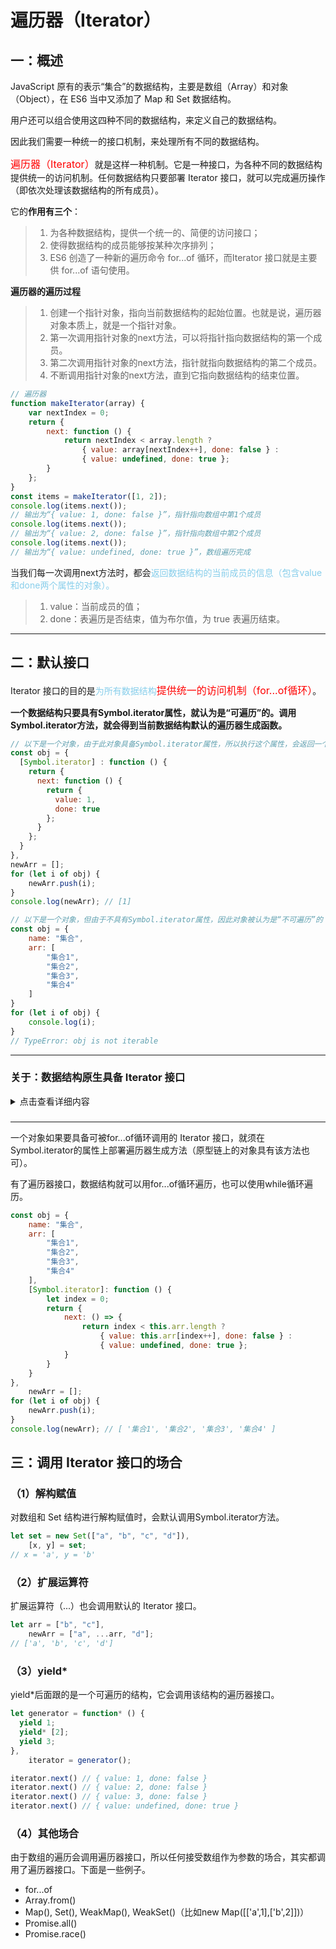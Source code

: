 # 遍历器（Iterator）
## 一：概述
JavaScript 原有的表示“集合”的数据结构，主要是数组（Array）和对象（Object），在 ES6 当中又添加了 Map 和 Set 数据结构。

用户还可以组合使用这四种不同的数据结构，来定义自己的数据结构。

因此我们需要一种统一的接口机制，来处理所有不同的数据结构。

<font color=red size=3>遍历器（Iterator）</font>就是这样一种机制。它是一种接口，为各种不同的数据结构提供统一的访问机制。任何数据结构只要部署 Iterator 接口，就可以完成遍历操作（即依次处理该数据结构的所有成员）。

它的**作用有三个**：
>1. 为各种数据结构，提供一个统一的、简便的访问接口；
>2. 使得数据结构的成员能够按某种次序排列；
>3.  ES6 创造了一种新的遍历命令 for...of 循环，而Iterator 接口就是主要供 for...of 语句使用。

**遍历器的遍历过程**
>1. 创建一个指针对象，指向当前数据结构的起始位置。也就是说，遍历器对象本质上，就是一个指针对象。
>2. 第一次调用指针对象的next方法，可以将指针指向数据结构的第一个成员。
>3. 第二次调用指针对象的next方法，指针就指向数据结构的第二个成员。
>4. 不断调用指针对象的next方法，直到它指向数据结构的结束位置。
```javascript
// 遍历器
function makeIterator(array) {
    var nextIndex = 0;
    return {
        next: function () {
            return nextIndex < array.length ?
                { value: array[nextIndex++], done: false } :
                { value: undefined, done: true };
        }
    };
}
const items = makeIterator([1, 2]);
console.log(items.next()); 
// 输出为“{ value: 1, done: false }”，指针指向数组中第1个成员
console.log(items.next()); 
// 输出为“{ value: 2, done: false }”，指针指向数组中第2个成员
console.log(items.next()); 
// 输出为“{ value: undefined, done: true }”，数组遍历完成
```

当我们每一次调用next方法时，都会<font color=skyblue>返回数据结构的当前成员的信息（包含value和done两个属性的对象）。</font>
>1. value：当前成员的值；
>2. done：表遍历是否结束，值为布尔值，为 true 表遍历结束。

---
## 二：默认接口
Iterator 接口的目的是<font color=skyblue>为所有数据结构</font><font color=red size=3>提供统一的访问机制（for...of循环）</font>。

**一个数据结构只要具有Symbol.iterator属性，就认为是“可遍历”的。调用Symbol.iterator方法，就会得到当前数据结构默认的遍历器生成函数。**
```javascript
// 以下是一个对象，由于此对象具备Symbol.iterator属性，所以执行这个属性，会返回一个遍历器对象。该对象具有next方法。每次调用next方法，都会返回一个代表当前成员的信息对象，具有value和done两个属性。
const obj = {
  [Symbol.iterator] : function () {
    return {
      next: function () {
        return {
          value: 1,
          done: true
        };
      }
    };
  }
},
newArr = [];
for (let i of obj) {
    newArr.push(i);
}
console.log(newArr); // [1]

// 以下是一个对象，但由于不具有Symbol.iterator属性，因此对象被认为是“不可遍历”的
const obj = {
    name: "集合",
    arr: [
        "集合1",
        "集合2",
        "集合3",
        "集合4"
    ]
}
for (let i of obj) {
    console.log(i);
}
// TypeError: obj is not iterable
```
---
### **关于：数据结构原生具备 Iterator 接口**
<details>
  <summary>点击查看详细内容</summary>

  <p>ES6 的有些数据结构原生具备 Iterator 接口（比如数组），<font color=skyblue>即不用任何处理，就可以被for...of循环遍历</font>。</p>
  
  <p>
    <b>原生具备 Iterator 接口的数据结构如下：</b>
    <ul>
      <li>Array（数组）</li>
      <li>Map</li>
      <li>Set</li>
      <li>String（字符串）</li>
      <li>typedArray</li>
      <li>函数的 arguments 对象</li>
      <li>NodeList 对象</li>
    </ul>
  </p>

  <p>对象（Object）之所以没有默认部署 Iterator 接口，是因为对象的哪个属性先遍历，哪个属性后遍历是不确定的，需要开发者手动指定。</p>
</details>

###
---
一个对象如果要具备可被for...of循环调用的 Iterator 接口，就须在Symbol.iterator的属性上部署遍历器生成方法（原型链上的对象具有该方法也可）。

有了遍历器接口，数据结构就可以用for...of循环遍历，也可以使用while循环遍历。
```javascript
const obj = {
    name: "集合",
    arr: [
        "集合1",
        "集合2",
        "集合3",
        "集合4"
    ],
    [Symbol.iterator]: function () {
        let index = 0;
        return {
            next: () => {
                return index < this.arr.length ?
                    { value: this.arr[index++], done: false } :
                    { value: undefined, done: true };
            }
        }
    }
},
    newArr = [];
for (let i of obj) {
    newArr.push(i);
}
console.log(newArr); // [ '集合1', '集合2', '集合3', '集合4' ]
```

## 三：调用 Iterator 接口的场合
### （1）解构赋值
对数组和 Set 结构进行解构赋值时，会默认调用Symbol.iterator方法。
```javascript
let set = new Set(["a", "b", "c", "d"]),
    [x, y] = set;
// x = 'a', y = 'b'
```

### （2）扩展运算符
扩展运算符（...）也会调用默认的 Iterator 接口。
```javascript
let arr = ["b", "c"],
    newArr = ["a", ...arr, "d"];
// ['a', 'b', 'c', 'd']
```

### （3）yield*
yield*后面跟的是一个可遍历的结构，它会调用该结构的遍历器接口。
```javascript
let generator = function* () {
  yield 1;
  yield* [2];
  yield 3;
},
    iterator = generator();

iterator.next() // { value: 1, done: false }
iterator.next() // { value: 2, done: false }
iterator.next() // { value: 3, done: false }
iterator.next() // { value: undefined, done: true }
```

### （4）其他场合
由于数组的遍历会调用遍历器接口，所以任何接受数组作为参数的场合，其实都调用了遍历器接口。下面是一些例子。
* for...of
* Array.from()
* Map(), Set(), WeakMap(), WeakSet()（比如new Map([['a',1],['b',2]])）
* Promise.all()
* Promise.race()

